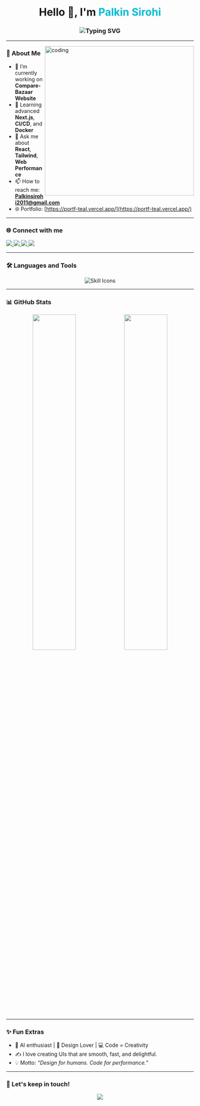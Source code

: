<!-- GITHUB README FOR PALKIN SIROHI -->

<h1 align="center">
  Hello 👋, I'm <span style="color:#00bcd4;">Palkin Sirohi</span>
</h1>

<h3 align="center">
  <img src="https://readme-typing-svg.demolab.com?font=Fira+Code&size=24&pause=1000&color=00BCD4&center=true&vCenter=true&width=435&lines=Software+Developer+%7C+React+%26+Next.js;UI+Designer+%7C+TailwindCSS+%26+Figma;Love+to+build+Clean+%26+Fast+Web+Apps!" alt="Typing SVG" />
</h3>

---

<img align="right" alt="coding" width="400" src="https://i.pinimg.com/originals/7e/b2/49/7eb249f2fd2e58e9ad6dd60ef892971b.gif">

### 🚀 About Me

- 🔭 I’m currently working on **Compare-Bazaar Website**  
- 🌱 Learning advanced **Next.js**, **CI/CD**, and **Docker**  
- 💬 Ask me about **React**, **Tailwind**, **Web Performance**  
- 📫 How to reach me: **Palkinsirohi2011@gmail.com**  
- 🌐 Portfolio: [https://portf-teal.vercel.app/](https://portf-teal.vercel.app/)

---

### 🌐 Connect with me

<p align="left">
  <a href="https://www.linkedin.com/in/palkin-sirohi-8ab36624a/" target="_blank">
    <img src="https://img.shields.io/badge/LinkedIn-blue?style=for-the-badge&logo=linkedin" />
  </a>
  <a href="https://leetcode.com/u/palkinsirohi/" target="_blank">
    <img src="https://img.shields.io/badge/LeetCode-orange?style=for-the-badge&logo=leetcode" />
  </a>
  <a href="https://www.hackerrank.com/profile/palkinsirohi2011" target="_blank">
    <img src="https://img.shields.io/badge/HackerRank-2EC866?style=for-the-badge&logo=hackerrank" />
  </a>
  <a href="https://www.geeksforgeeks.org/user/palkinsir38s7/" target="_blank">
    <img src="https://img.shields.io/badge/GeeksforGeeks-1F8ACB?style=for-the-badge&logo=geeksforgeeks" />
  </a>
</p>

---

### 🛠️ Languages and Tools

<p align="center">
  <img src="https://skillicons.dev/icons?i=html,css,js,react,nextjs,tailwind,nodejs,express,java,python,c,cpp,kotlin,mongodb,mysql,git,docker,figma,postman,opencv,github" alt="Skill Icons" />
</p>

---

### 📊 GitHub Stats 

<p align="center">
  <img src="https://github-readme-stats.vercel.app/api?username=palkinsirohi&show_icons=true&theme=radical" width="48%" />
  <img src="https://github-readme-stats.vercel.app/api/top-langs/?username=palkinsirohi&layout=compact&theme=radical" width="48%" />
</p>





---

### ✨ Fun Extras

- 🧠 AI enthusiast | 🎨 Design Lover | 💻 Code = Creativity  
- ✍️ I love creating UIs that are smooth, fast, and delightful.  
- 💡 Motto: *“Design for humans. Code for performance.”*

---

### 🌊 Let's keep in touch!

<p align="center">
  <img src="https://capsule-render.vercel.app/api?type=waving&color=00bcd4&height=100&section=footer" />
</p>

